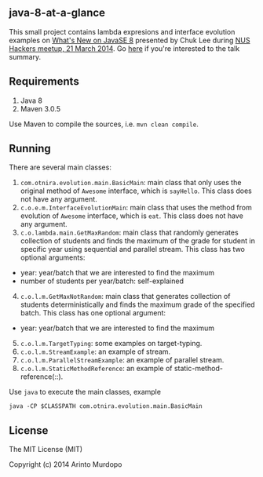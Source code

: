 java-8-at-a-glance
------------------

This small project contains lambda expresions and interface evolution examples on [What's New on JavaSE 8](http://www.slideshare.net/chukmunnlee/nus-hackers-club-mar-21-whats-new-in-javase-8) presented by Chuk Lee during [NUS Hackers meetup, 21 March 2014](http://nushackers.org/2014/03/friday-hacks-67-march-21/). Go [here](http://www.otnira.com/2014/04/08/java-8-at-a-glance/) if you're interested to the talk summary.

Requirements
------------

1. Java 8
2. Maven 3.0.5

Use Maven to compile the sources, i.e. `mvn clean compile`.

Running
-------

There are several main classes:

1. `com.otnira.evolution.main.BasicMain`: main class that only uses the original method of `Awesome` interface, which is `sayHello`. This class does not have any argument.
2. `c.o.e.m.InterfaceEvolutionMain`: main class that uses the method from evolution of `Awesome` interface, which is `eat`. This class does not have any argument.
3. `c.o.lambda.main.GetMaxRandom`: main class that randomly generates collection of students and finds the maximum of the grade for student in specific year using sequential and parallel stream. This class has two optional arguments:
  * year: year/batch that we are interested to find the maximum
  * number of students per year/batch: self-explained
4. `c.o.l.m.GetMaxNotRandom`: main class that generates collection of students deterministically and finds the maximum grade of the specified batch. This class has one optional argument:
  * year: year/batch that we are interested to find the maximum
5. `c.o.l.m.TargetTyping`: some examples on target-typing.
6. `c.o.l.m.StreamExample`: an example of stream.
7. `c.o.l.m.ParallelStreamExample`: an example of parallel stream.
8. `c.o.l.m.StaticMethodReference`: an example of static-method-reference(::).

Use `java` to execute the main classes, example

```java -CP $CLASSPATH com.otnira.evolution.main.BasicMain```

License
-------

The MIT License (MIT)

Copyright (c) 2014 Arinto Murdopo
